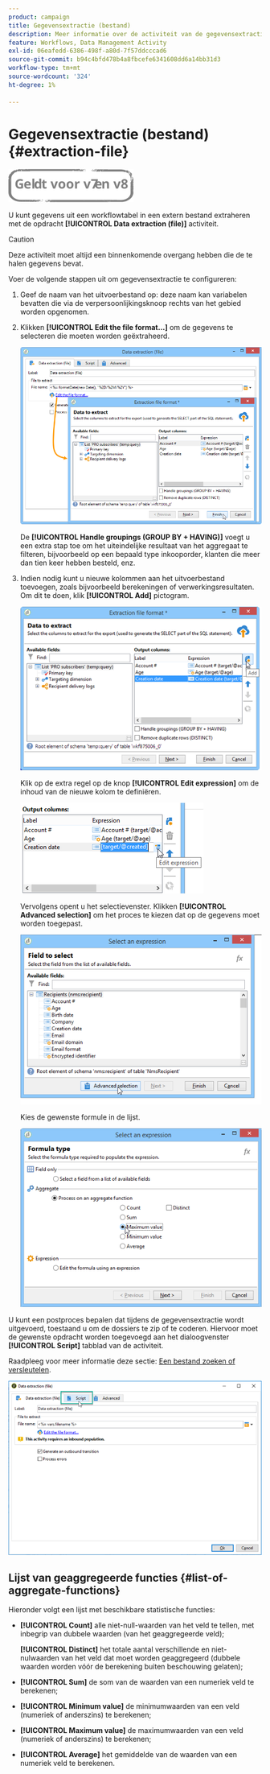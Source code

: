 ```yaml
---
product: campaign
title: Gegevensextractie (bestand)
description: Meer informatie over de activiteit van de gegevensextractie-workflow (bestand)
feature: Workflows, Data Management Activity
exl-id: 06eafedd-6386-498f-a80d-7f57ddcccad6
source-git-commit: b94c4bfd478b4a8fbcefe6341608dd6a14bb31d3
workflow-type: tm+mt
source-wordcount: '324'
ht-degree: 1%

---
```


# Gegevensextractie (bestand){#extraction-file}

![](../../assets/common.svg)

U kunt gegevens uit een workflowtabel in een extern bestand extraheren met de opdracht **[!UICONTROL Data extraction (file)]** activiteit.

>[!CAUTION]
>
>Deze activiteit moet altijd een binnenkomende overgang hebben die de te halen gegevens bevat.

Voer de volgende stappen uit om gegevensextractie te configureren:

1. Geef de naam van het uitvoerbestand op: deze naam kan variabelen bevatten die via de verpersoonlijkingsknoop rechts van het gebied worden opgenomen.
1. Klikken **[!UICONTROL Edit the file format...]** om de gegevens te selecteren die moeten worden geëxtraheerd.

   ![](assets/s_advuser_extract_file_param.png)

   De **[!UICONTROL Handle groupings (GROUP BY + HAVING)]** voegt u een extra stap toe om het uiteindelijke resultaat van het aggregaat te filteren, bijvoorbeeld op een bepaald type inkooporder, klanten die meer dan tien keer hebben besteld, enz.

1. Indien nodig kunt u nieuwe kolommen aan het uitvoerbestand toevoegen, zoals bijvoorbeeld berekeningen of verwerkingsresultaten. Om dit te doen, klik **[!UICONTROL Add]** pictogram.

   ![](assets/s_advuser_extract_file_add_col.png)

   Klik op de extra regel op de knop **[!UICONTROL Edit expression]** om de inhoud van de nieuwe kolom te definiëren.

   ![](assets/s_advuser_extract_file_add_exp.png)

   Vervolgens opent u het selectievenster. Klikken **[!UICONTROL Advanced selection]** om het proces te kiezen dat op de gegevens moet worden toegepast.

   ![](assets/s_advuser_extract_file_advanced_selection.png)

   Kies de gewenste formule in de lijst.

   ![](assets/s_advuser_extract_file_agregate_values.png)

U kunt een postproces bepalen dat tijdens de gegevensextractie wordt uitgevoerd, toestaand u om de dossiers te zip of te coderen. Hiervoor moet de gewenste opdracht worden toegevoegd aan het dialoogvenster **[!UICONTROL Script]** tabblad van de activiteit.

Raadpleeg voor meer informatie deze sectie: [Een bestand zoeken of versleutelen](how-to-use-workflow-data.md#zipping-or-encrypting-a-file).

![](assets/postprocessing_dataextraction.png)

## Lijst van geaggregeerde functies {#list-of-aggregate-functions}

Hieronder volgt een lijst met beschikbare statistische functies:

* **[!UICONTROL Count]** alle niet-null-waarden van het veld te tellen, met inbegrip van dubbele waarden (van het geaggregeerde veld);

   **[!UICONTROL Distinct]** het totale aantal verschillende en niet-nulwaarden van het veld dat moet worden geaggregeerd (dubbele waarden worden vóór de berekening buiten beschouwing gelaten);

* **[!UICONTROL Sum]** de som van de waarden van een numeriek veld te berekenen;
* **[!UICONTROL Minimum value]** de minimumwaarden van een veld (numeriek of anderszins) te berekenen;
* **[!UICONTROL Maximum value]** de maximumwaarden van een veld (numeriek of anderszins) te berekenen;
* **[!UICONTROL Average]** het gemiddelde van de waarden van een numeriek veld te berekenen.

